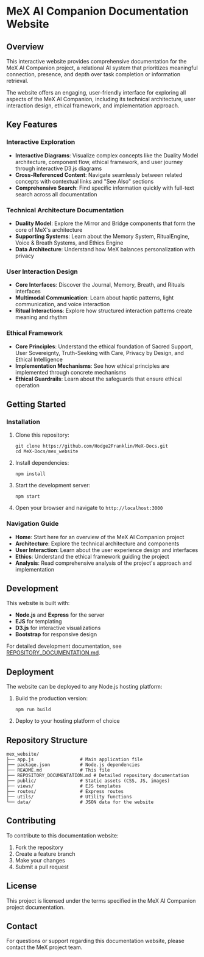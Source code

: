 # MeX AI Companion Documentation Website

## Overview

This interactive website provides comprehensive documentation for the MeX AI Companion project, a relational AI system that prioritizes meaningful connection, presence, and depth over task completion or information retrieval.

The website offers an engaging, user-friendly interface for exploring all aspects of the MeX AI Companion, including its technical architecture, user interaction design, ethical framework, and implementation approach.

## Key Features

### Interactive Exploration

- **Interactive Diagrams**: Visualize complex concepts like the Duality Model architecture, component flow, ethical framework, and user journey through interactive D3.js diagrams
- **Cross-Referenced Content**: Navigate seamlessly between related concepts with contextual links and "See Also" sections
- **Comprehensive Search**: Find specific information quickly with full-text search across all documentation

### Technical Architecture Documentation

- **Duality Model**: Explore the Mirror and Bridge components that form the core of MeX's architecture
- **Supporting Systems**: Learn about the Memory System, RitualEngine, Voice & Breath Systems, and Ethics Engine
- **Data Architecture**: Understand how MeX balances personalization with privacy

### User Interaction Design

- **Core Interfaces**: Discover the Journal, Memory, Breath, and Rituals interfaces
- **Multimodal Communication**: Learn about haptic patterns, light communication, and voice interaction
- **Ritual Interactions**: Explore how structured interaction patterns create meaning and rhythm

### Ethical Framework

- **Core Principles**: Understand the ethical foundation of Sacred Support, User Sovereignty, Truth-Seeking with Care, Privacy by Design, and Ethical Intelligence
- **Implementation Mechanisms**: See how ethical principles are implemented through concrete mechanisms
- **Ethical Guardrails**: Learn about the safeguards that ensure ethical operation

## Getting Started

### Installation

1. Clone this repository:
   ```
   git clone https://github.com/Hodge2Franklin/MeX-Docs.git
   cd MeX-Docs/mex_website
   ```

2. Install dependencies:
   ```
   npm install
   ```

3. Start the development server:
   ```
   npm start
   ```

4. Open your browser and navigate to `http://localhost:3000`

### Navigation Guide

- **Home**: Start here for an overview of the MeX AI Companion project
- **Architecture**: Explore the technical architecture and components
- **User Interaction**: Learn about the user experience design and interfaces
- **Ethics**: Understand the ethical framework guiding the project
- **Analysis**: Read comprehensive analysis of the project's approach and implementation

## Development

This website is built with:
- **Node.js** and **Express** for the server
- **EJS** for templating
- **D3.js** for interactive visualizations
- **Bootstrap** for responsive design

For detailed development documentation, see [REPOSITORY_DOCUMENTATION.md](./REPOSITORY_DOCUMENTATION.md).

## Deployment

The website can be deployed to any Node.js hosting platform:

1. Build the production version:
   ```
   npm run build
   ```

2. Deploy to your hosting platform of choice

## Repository Structure

```
mex_website/
├── app.js                 # Main application file
├── package.json           # Node.js dependencies
├── README.md              # This file
├── REPOSITORY_DOCUMENTATION.md # Detailed repository documentation
├── public/                # Static assets (CSS, JS, images)
├── views/                 # EJS templates
├── routes/                # Express routes
├── utils/                 # Utility functions
└── data/                  # JSON data for the website
```

## Contributing

To contribute to this documentation website:

1. Fork the repository
2. Create a feature branch
3. Make your changes
4. Submit a pull request

## License

This project is licensed under the terms specified in the MeX AI Companion project documentation.

## Contact

For questions or support regarding this documentation website, please contact the MeX project team.
